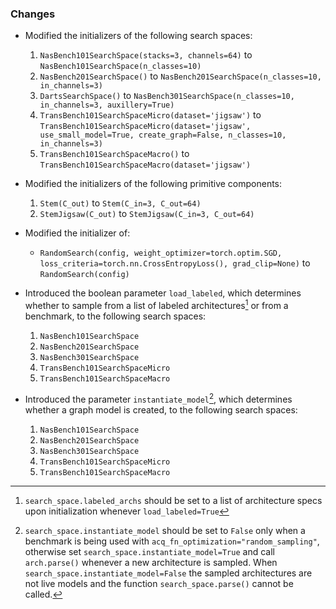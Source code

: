 ### Changes

- Modified the initializers of the following search spaces:
    1. `NasBench101SearchSpace(stacks=3, channels=64)` to `NasBench101SearchSpace(n_classes=10)`
    2. `NasBench201SearchSpace()` to `NasBench201SearchSpace(n_classes=10, in_channels=3)`
    3. `DartsSearchSpace()` to `NasBench301SearchSpace(n_classes=10, in_channels=3, auxillery=True)`
    4. `TransBench101SearchSpaceMicro(dataset='jigsaw')` to `TransBench101SearchSpaceMicro(dataset='jigsaw', use_small_model=True, create_graph=False, n_classes=10, in_channels=3)`
    5. `TransBench101SearchSpaceMacro()` to `TransBench101SearchSpaceMacro(dataset='jigsaw')`

- Modified the initializers of the following primitive components:
    1. `Stem(C_out)` to `Stem(C_in=3, C_out=64)`
    2. `StemJigsaw(C_out)` to `StemJigsaw(C_in=3, C_out=64)`

- Modified the initializer of:
    - `RandomSearch(config, weight_optimizer=torch.optim.SGD, loss_criteria=torch.nn.CrossEntropyLoss(), grad_clip=None)` to `RandomSearch(config)`
- Introduced the boolean parameter `load_labeled`, which determines whether to sample from a list of labeled architectures[^1] or from a benchmark, to the following search spaces:
    1. `NasBench101SearchSpace`
    2. `NasBench201SearchSpace`
    3. `NasBench301SearchSpace`
    4. `TransBench101SearchSpaceMicro`
    5. `TransBench101SearchSpaceMacro`
- Introduced the parameter `instantiate_model`[^2], which determines whether a graph model is created, to the following search spaces:
    1. `NasBench101SearchSpace`
    2. `NasBench201SearchSpace`
    3. `NasBench301SearchSpace`
    4. `TransBench101SearchSpaceMicro`
    5. `TransBench101SearchSpaceMacro`

[^1]: `search_space.labeled_archs` should be set to a list of architecture specs upon initialization whenever `load_labeled=True`
[^2]: `search_space.instantiate_model` should be set to `False` only when a benchmark is being used with `acq_fn_optimization="random_sampling"`, otherwise set `search_space.instantiate_model=True` and call `arch.parse()` whenever a new architecture is sampled. When `search_space.instantiate_model=False` the sampled architectures are not live models and the function `search_space.parse()` cannot be called.
